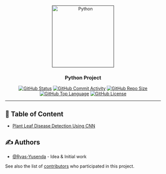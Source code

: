 <p align="center">
<a href="" rel="noopener">
<img width = 200px height = 200px src="https://upload.wikimedia.org/wikipedia/commons/thumb/c/c3/Python-logo-notext.svg/1200px-Python-logo-notext.svg.png" alt="Python"> </a>
</p>
<h3 align="center"> Python Project </h3>

<div align="center">

[![GitHub Status](https://img.shields.io/badge/status-active-success.svg)]()
[![GitHub Commit Activity](https://img.shields.io/github/commit-activity/m/Ryas-Yusenda/Python)](https://github.com/Ryas-Yusenda/Python/commits/master)
[![GitHub Repo Size](https://img.shields.io/github/repo-size/Ryas-Yusenda/Python)]()
[![GitHub Top Language](https://img.shields.io/github/languages/top/Ryas-Yusenda/Python?color=red)]()
[![GitHub License](https://img.shields.io/badge/license-MIT-blue.svg)]()

</div>

---

## 📝 Table of Content

- [Plant Leaf Disease Detection Using CNN](Plant%20Leaf%20Disease%20Detection%20Using%20CNN/README.md)

## ✍️ Authors <a name="authors"></a>

- [@Ryas-Yusenda](https://github.com/Ryas-Yusenda) - Idea & Initial work

See also the list of [contributors](https://github.com/Ryas-Yusenda/Python/contributors)
who participated in this project.
